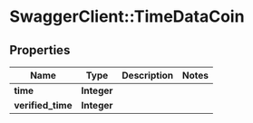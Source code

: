 # SwaggerClient::TimeDataCoin

## Properties
Name | Type | Description | Notes
------------ | ------------- | ------------- | -------------
**time** | **Integer** |  | 
**verified_time** | **Integer** |  | 



